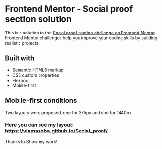 # Frontend Mentor - Social proof section solution

This is a solution to the [Social proof section challenge on Frontend Mentor](https://www.frontendmentor.io/challenges/social-proof-section-6e0qTv_bA). Frontend Mentor challenges help you improve your coding skills by building realistic projects. 


## Built with

- Semantic HTML5 markup
- CSS custom properties
- Flexbox
- Mobile-first 

## Mobile-first conditions
Two layouts were proposed, one for 375px and one for 1440px.

### Here you can see my layout: https://viamazoba.github.io/Social_proof/

Thanks to Show my work!

